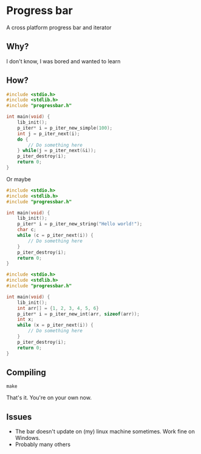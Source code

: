 # Progress bar

A cross platform progress bar and iterator

## Why?

I don't know, I was bored and wanted to learn

## How?

```c
#include <stdio.h>
#include <stdlib.h>
#include "progressbar.h"

int main(void) {
    lib_init();
    p_iter* i = p_iter_new_simple(100);
    int j = p_iter_next(i);
    do {
        // Do something here
    } while(j = p_iter_next(&i));
    p_iter_destroy(i);
    return 0;
}
```

Or maybe

```c
#include <stdio.h>
#include <stdlib.h>
#include "progressbar.h"

int main(void) {
    lib_init();
    p_iter* i = p_iter_new_string("Hello world!");
    char c;
    while (c = p_iter_next(i)) {
        // Do something here
    }
    p_iter_destroy(i);
    return 0;
}
```

```c
#include <stdio.h>
#include <stdlib.h>
#include "progressbar.h"

int main(void) {
    lib_init();
    int arr[] = {1, 2, 3, 4, 5, 6}
    p_iter* i = p_iter_new_int(arr, sizeof(arr));
    int x;
    while (x = p_iter_next(i)) {
        // Do something here
    }
    p_iter_destroy(i);
    return 0;
}
```

## Compiling

`make`

That's it. You're on your own now.

## Issues

- The bar doesn't update on (my) linux machine sometimes. Work fine on Windows.
- Probably many others
